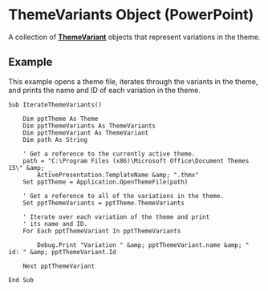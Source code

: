 
# ThemeVariants Object (PowerPoint)

A collection of  **[ThemeVariant](de00374f-05fd-4cae-08f8-ef417cd944b5.md)** objects that represent variations in the theme.


## Example

This example opens a theme file, iterates through the variants in the theme, and prints the name and ID of each variation in the theme.


```
Sub IterateThemeVariants()

    Dim pptTheme As Theme
    Dim pptThemeVariants As ThemeVariants
    Dim pptThemeVariant As ThemeVariant
    Dim path As String
    
    ' Get a reference to the currently active theme.
    path = "C:\Program Files (x86)\Microsoft Office\Document Themes 15\" &amp; _
        ActivePresentation.TemplateName &amp; ".thmx"
    Set pptTheme = Application.OpenThemeFile(path)
    
    ' Get a reference to all of the variations in the theme.
    Set pptThemeVariants = pptTheme.ThemeVariants
    
    ' Iterate over each variation of the theme and print
    ' its name and ID.
    For Each pptThemeVariant In pptThemeVariants
    
        Debug.Print "Variation " &amp; pptThemeVariant.name &amp; " id: " &amp; pptThemeVariant.Id
    
    Next pptThemeVariant

End Sub
```

